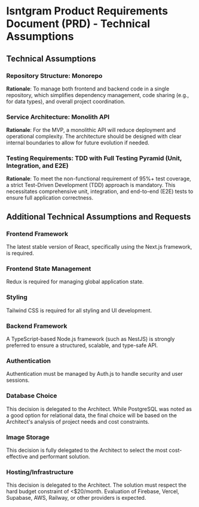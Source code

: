 # Isntgram Product Requirements Document (PRD) - Technical Assumptions

## Technical Assumptions

### Repository Structure: Monorepo

**Rationale**: To manage both frontend and backend code in a single repository, which simplifies dependency management,
code sharing (e.g., for data types), and overall project coordination.

### Service Architecture: Monolith API

**Rationale**: For the MVP, a monolithic API will reduce deployment and operational complexity. The architecture should
be designed with clear internal boundaries to allow for future evolution if needed.

### Testing Requirements: TDD with Full Testing Pyramid (Unit, Integration, and E2E)

**Rationale**: To meet the non-functional requirement of 95%+ test coverage, a strict Test-Driven Development (TDD)
approach is mandatory. This necessitates comprehensive unit, integration, and end-to-end (E2E) tests to ensure full
application correctness.

## Additional Technical Assumptions and Requests

### Frontend Framework

The latest stable version of React, specifically using the Next.js framework, is required.

### Frontend State Management

Redux is required for managing global application state.

### Styling

Tailwind CSS is required for all styling and UI development.

### Backend Framework

A TypeScript-based Node.js framework (such as NestJS) is strongly preferred to ensure a structured, scalable, and
type-safe API.

### Authentication

Authentication must be managed by Auth.js to handle security and user sessions.

### Database Choice

This decision is delegated to the Architect. While PostgreSQL was noted as a good option for relational data, the final
choice will be based on the Architect's analysis of project needs and cost constraints.

### Image Storage

This decision is fully delegated to the Architect to select the most cost-effective and performant solution.

### Hosting/Infrastructure

This decision is delegated to the Architect. The solution must respect the hard budget constraint of <$20/month.
Evaluation of Firebase, Vercel, Supabase, AWS, Railway, or other providers is expected.
